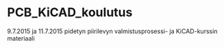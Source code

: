# PCB_KiCAD_koulutus
9.7.2015 ja 11.7.2015 pidetyn piirilevyn valmistusprosessi- ja KiCAD-kurssin materiaali
